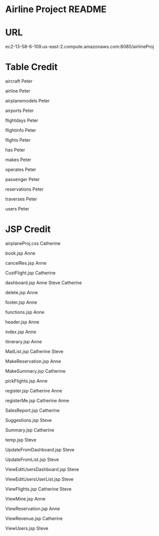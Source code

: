 # Airline Project README #

# URL #
ec2-13-58-6-109.us-east-2.compute.amazonaws.com:8080/airlineProj


# Table Credit #

aircraft
Peter

airline
Peter

airplanemodels
Peter

airports
Peter

flightdays
Peter

flightinfo
Peter

flights
Peter

has
Peter

makes
Peter

operates
Peter

passenger
Peter

reservations
Peter

traverses
Peter

users
Peter

# JSP Credit #
airplaneProj.css
Catherine

book.jsp
Anne

cancelRes.jsp
Anne

CustFlight.jsp
Catherine

dashboard.jsp
Anne
Steve
Catherine

delete.jsp
Anne

footer.jsp
Anne

functions.jsp
Anne

header.jsp
Anne

index.jsp
Anne

itinerary.jsp
Anne

MailList.jsp
Catherine
Steve

MakeReservation.jsp
Anne

MakeSummary.jsp
Catherine

pickFlights.jsp
Anne

register.jsp
Catherine
Anne

registerMe.jsp
Catherine
Anne

SalesReport.jsp
Catherine

Suggestions.jsp
Steve

Summary.jsp
Catherine

temp.jsp
Steve

UpdateFromDashboard.jsp
Steve

UpdateFromList.jsp
Steve

ViewEditUsersDashboard.jsp
Steve

ViewEditUsersUserList.jsp
Steve

ViewFlights.jsp
Catherine
Steve

ViewMine.jsp
Anne

ViewReservation.jsp
Anne

ViewRevenue.jsp
Catherine

ViewUsers.jsp
Steve
 



